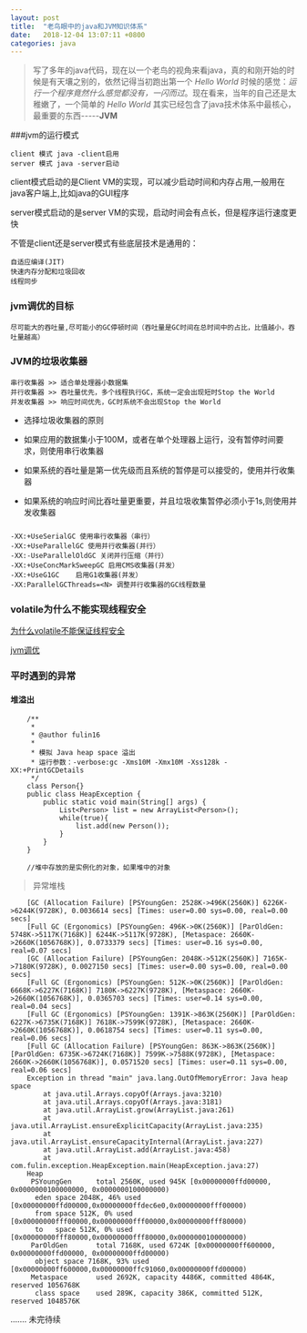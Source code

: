 ```yaml
---
layout: post
title:  "老鸟眼中的java和JVM知识体系"
date:	2018-12-04 13:07:11 +0800
categories: java
---
```


> 写了多年的java代码，现在以一个老鸟的视角来看java，真的和刚开始的时候是有天壤之别的，依然记得当初跑出第一个 *Hello World* 时候的感觉：*运行一个程序竟然什么感觉都没有，一闪而过*。现在看来，当年的自己还是太稚嫩了，一个简单的 *Hello World* 其实已经包含了java技术体系中最核心，最重要的东西-----**JVM**

###jvm的运行模式

	client 模式 java -client启用
	server 模式 java -server启动

client模式启动的是Client VM的实现，可以减少启动时间和内存占用,一般用在java客户端上,比如java的GUI程序

server模式启动的是server VM的实现，启动时间会有点长，但是程序运行速度更快

不管是client还是server模式有些底层技术是通用的：

	自适应编译(JIT)
	快速内存分配和垃圾回收
	线程同步

### jvm调优的目标

	尽可能大的吞吐量,尽可能小的GC停顿时间（吞吐量是GC时间在总时间中的占比，比值越小，吞吐量越高）

### JVM的垃圾收集器

	串行收集器 >> 适合单处理器小数据集
	并行收集器 >> 吞吐量优先，多个线程执行GC，系统一定会出现短时Stop the World
	并发收集器 >> 响应时间优先，GC时系统不会出现Stop the World

* 选择垃圾收集器的原则

 * 如果应用的数据集小于100M，或者在单个处理器上运行，没有暂停时间要求，则使用串行收集器
 * 如果系统的吞吐量是第一优先级而且系统的暂停是可以接受的，使用并行收集器
 * 如果系统的响应时间比吞吐量更重要，并且垃圾收集暂停必须小于1s,则使用并发收集器

### 
	-XX:+UseSerialGC 使用串行收集器（串行）
	-XX:+UseParallelGC 使用并行收集器(并行）
	-XX:-UseParallelOldGC 关闭并行压缩（并行）
	-XX:+UseConcMarkSweepGC 启用CMS收集器(并发）
	-XX:+UseG1GC	启用G1收集器(并发）
	-XX:ParallelGCThreads=<N> 调整并行收集器的GC线程数量

### volatile为什么不能实现线程安全

[为什么volatile不能保证线程安全](https://blog.csdn.net/qq_33330687/article/details/80990729)

[jvm调优](https://blog.csdn.net/wuzhilon88/article/details/49201891)

### 平时遇到的异常

#### 堆溢出

		/**
		 * 
		 * @author fulin16
		 * 
		 * 模拟 Java heap space 溢出
		 * 运行参数：-verbose:gc -Xms10M -Xmx10M -Xss128k -XX:+PrintGCDetails
		 */
		class Person{}
		public class HeapException {
			public static void main(String[] args) {
				List<Person> list = new ArrayList<Person>();
				while(true){
					list.add(new Person());
				}
			}
		}

		//堆中存放的是实例化的对象，如果堆中的对象

> 异常堆栈

		[GC (Allocation Failure) [PSYoungGen: 2528K->496K(2560K)] 6226K->6244K(9728K), 0.0036614 secs] [Times: user=0.00 sys=0.00, real=0.00 secs] 
		[Full GC (Ergonomics) [PSYoungGen: 496K->0K(2560K)] [ParOldGen: 5748K->5117K(7168K)] 6244K->5117K(9728K), [Metaspace: 2660K->2660K(1056768K)], 0.0733379 secs] [Times: user=0.16 sys=0.00, real=0.07 secs] 
		[GC (Allocation Failure) [PSYoungGen: 2048K->512K(2560K)] 7165K->7180K(9728K), 0.0027150 secs] [Times: user=0.00 sys=0.00, real=0.00 secs] 
		[Full GC (Ergonomics) [PSYoungGen: 512K->0K(2560K)] [ParOldGen: 6668K->6227K(7168K)] 7180K->6227K(9728K), [Metaspace: 2660K->2660K(1056768K)], 0.0365703 secs] [Times: user=0.14 sys=0.00, real=0.04 secs] 
		[Full GC (Ergonomics) [PSYoungGen: 1391K->863K(2560K)] [ParOldGen: 6227K->6735K(7168K)] 7618K->7599K(9728K), [Metaspace: 2660K->2660K(1056768K)], 0.0618754 secs] [Times: user=0.11 sys=0.00, real=0.06 secs] 
		[Full GC (Allocation Failure) [PSYoungGen: 863K->863K(2560K)] [ParOldGen: 6735K->6724K(7168K)] 7599K->7588K(9728K), [Metaspace: 2660K->2660K(1056768K)], 0.0571520 secs] [Times: user=0.11 sys=0.00, real=0.06 secs] 
		Exception in thread "main" java.lang.OutOfMemoryError: Java heap space
			at java.util.Arrays.copyOf(Arrays.java:3210)
			at java.util.Arrays.copyOf(Arrays.java:3181)
			at java.util.ArrayList.grow(ArrayList.java:261)
			at java.util.ArrayList.ensureExplicitCapacity(ArrayList.java:235)
			at java.util.ArrayList.ensureCapacityInternal(ArrayList.java:227)
			at java.util.ArrayList.add(ArrayList.java:458)
			at com.fulin.exception.HeapException.main(HeapException.java:27)
		Heap
		 PSYoungGen      total 2560K, used 945K [0x00000000ffd00000, 0x0000000100000000, 0x0000000100000000)
		  eden space 2048K, 46% used [0x00000000ffd00000,0x00000000ffdec6e0,0x00000000fff00000)
		  from space 512K, 0% used [0x00000000fff00000,0x00000000fff00000,0x00000000fff80000)
		  to   space 512K, 0% used [0x00000000fff80000,0x00000000fff80000,0x0000000100000000)
		 ParOldGen       total 7168K, used 6724K [0x00000000ff600000, 0x00000000ffd00000, 0x00000000ffd00000)
		  object space 7168K, 93% used [0x00000000ff600000,0x00000000ffc91060,0x00000000ffd00000)
		 Metaspace       used 2692K, capacity 4486K, committed 4864K, reserved 1056768K
		  class space    used 289K, capacity 386K, committed 512K, reserved 1048576K

....... 未完待续